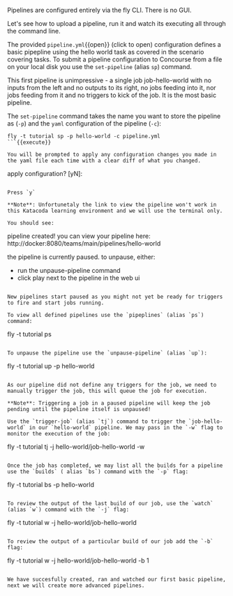 Pipelines are configured entirely via the fly CLI. There is no GUI.

Let's see how to upload a pipeline, run it and watch its executing all through the command line.

The provided `pipeline.yml`{{open}} (click to open) configuration defines a basic pipepline using the hello world task as covered in the scenario covering tasks. To submit a pipeline configuration to Concourse from a file on your local disk you use the `set-pipeline` (alias `sp`) command.

This first pipeline is unimpressive - a single job job-hello-world with no inputs from the left and no outputs to its right, no jobs feeding into it, nor jobs feeding from it and no triggers to kick of the job. It is the most basic pipeline.

The `set-pipeline` command takes the name you want to store the pipeline as (`-p`) and the `yaml` configuration of the pipeline (`-c`):

```
fly -t tutorial sp -p hello-world -c pipeline.yml
```{{execute}}

You will be prompted to apply any configuration changes you made in the yaml file each time with a clear diff of what you changed.

```
apply configuration? [yN]:
```

Press `y`

**Note**: Unfortunetaly the link to view the pipeline won't work in this Katacoda learning environment and we will use the terminal only.

You should see:

```
pipeline created!
you can view your pipeline here: http://docker:8080/teams/main/pipelines/hello-world

the pipeline is currently paused. to unpause, either:
  - run the unpause-pipeline command
  - click play next to the pipeline in the web ui
```

New pipelines start paused as you might not yet be ready for triggers to fire and start jobs running.

To view all defined pipelines use the `pipeplines` (alias `ps`) command:

```
fly -t tutorial ps
```{{execute}}

To unpause the pipeline use the `unpause-pipeline` (alias `up`):

```
fly -t tutorial up -p hello-world
```{{execute}}

As our pipeline did not define any triggers for the job, we need to manually trigger the job, this will queue the job for execution.

**Note**: Triggering a job in a paused pipeline will keep the job pending until the pipeline itself is unpaused!

Use the `trigger-job` (alias `tj`) command to trigger the `job-hello-world` in our `hello-world` pipeline. We may pass in the `-w` flag to monitor the execution of the job:

```
fly -t tutorial tj -j hello-world/job-hello-world -w
```{{execute}}

Once the job has completed, we may list all the builds for a pipeline use the `builds` ( alias `bs`) command with the `-p` flag:

```
fly -t tutorial bs -p hello-world
```{{execute}}

To review the output of the last build of our job, use the `watch` (alias `w`) command with the `-j` flag:

```
fly -t tutorial w -j hello-world/job-hello-world
```{{execute}}

To review the output of a particular build of our job add the `-b` flag:

```
fly -t tutorial w -j hello-world/job-hello-world -b 1
```{{execute}}

We have succesfully created, ran and watched our first basic pipeline, next we will create more advanced pipelines.
